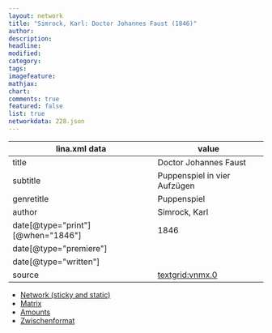 ```yaml
---
layout: network
title: "Simrock, Karl: Doctor Johannes Faust (1846)"
author:
description:
headline:
modified:
category:
tags:
imagefeature: 
mathjax: 
chart: 
comments: true
featured: false
list: true
networkdata: 228.json
---
```

lina.xml data  | value
------------- | -------------
title|Doctor Johannes Faust
subtitle|Puppenspiel in vier Aufzügen
genretitle|Puppenspiel
author|Simrock, Karl
date[@type="print"][@when="1846"]|1846
date[@type="premiere"]|
date[@type="written"]|
source|[textgrid:vnmx.0](https://textgridlab.org/1.0/tgcrud-public/rest/textgrid:vnmx.0/data)



* [Network (sticky and static)](/linas/network228)
* [Matrix](/linas/matrix228)
* [Amounts](/linas/amount228)
* [Zwischenformat](/linas/lina228 )
